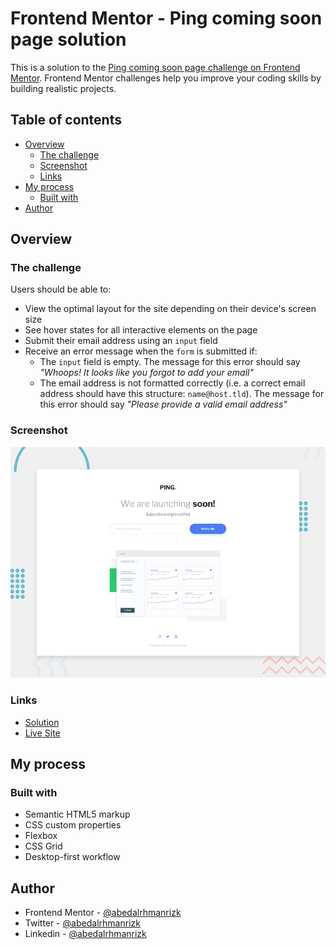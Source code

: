 # Frontend Mentor - Ping coming soon page solution

This is a solution to the [Ping coming soon page challenge on Frontend Mentor](https://www.frontendmentor.io/challenges/ping-single-column-coming-soon-page-5cadd051fec04111f7b848da). Frontend Mentor challenges help you improve your coding skills by building realistic projects.

## Table of contents

- [Overview](#overview)
  - [The challenge](#the-challenge)
  - [Screenshot](#screenshot)
  - [Links](#links)
- [My process](#my-process)
  - [Built with](#built-with)
- [Author](#author)

## Overview

### The challenge

Users should be able to:

- View the optimal layout for the site depending on their device's screen size
- See hover states for all interactive elements on the page
- Submit their email address using an `input` field
- Receive an error message when the `form` is submitted if:
  - The `input` field is empty. The message for this error should say _"Whoops! It looks like you forgot to add your email"_
  - The email address is not formatted correctly (i.e. a correct email address should have this structure: `name@host.tld`). The message for this error should say _"Please provide a valid email address"_

### Screenshot

![Design preview for the Ping coming soon page coding challenge](./design/desktop-preview.jpg)

### Links

- [Solution](https://www.frontendmentor.io/solutions/ping-single-column-coming-soon-page-4Cffy0t2__)
- [Live Site](https://abedalrhmanrizk.github.io/Ping-single-column-coming-soon-page/)

## My process

### Built with

- Semantic HTML5 markup
- CSS custom properties
- Flexbox
- CSS Grid
- Desktop-first workflow

## Author

- Frontend Mentor - [@abedalrhmanrizk](https://www.frontendmentor.io/profile/abedalrhmanrizk)
- Twitter - [@abedalrhmanrizk](https://twitter.com/abedalrhmanrizk)
- Linkedin - [@abedalrhmanrizk](https://www.linkedin.com/in/abedalrhmanrizk/)
